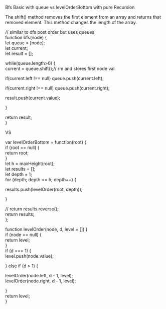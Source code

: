 Bfs Basic with queue vs levelOrderBottom with pure Recursion

The shift() method removes the first element from an array and returns that removed element. This method changes the length of the array.  
  
// similar to dfs post order but uses queues  
function bfs(node) {  
let queue = [node];  
let current;  
let result = [];  
  
while(queue.length>0) {  
current = queue.shift();// rm and stores first node val  
  
if(current.left !== null) queue.push(current.left);  
  
if(current.right !== null) queue.push(current.right);  
  
result.push(current.value);  
  
}  
  
  
return result;  
}  
  
VS  
  
  
var levelOrderBottom = function(root) {  
if (root == null) {  
return root;  
}  
let h = maxHeight(root);  
let results = [];  
let depth = 1;  
for (depth; depth <= h; depth++) {  
  
results.push(levelOrder(root, depth));  
  
}  
  
// return results.reverse();  
return results;  
};  
  
  
  
function levelOrder(node, d, level = []) {  
if (node == null) {  
return level;  
}  
if (d === 1) {  
level.push(node.value);  
  
} else if (d > 1) {  
  
levelOrder(node.left, d - 1, level);  
levelOrder(node.right, d - 1, level);  
  
}  
return level;  
}